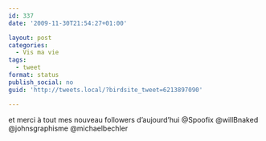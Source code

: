 ```yaml
---
id: 337
date: '2009-11-30T21:54:27+01:00'

layout: post
categories:
  - Vis ma vie
tags:
  - tweet
format: status
publish_social: no
guid: 'http://tweets.local/?birdsite_tweet=6213897090'

---
```


et merci à tout mes nouveau followers d’aujourd’hui @Spoofix @willBnaked @johnsgraphisme @michaelbechler